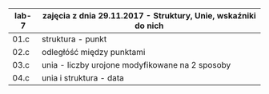 |lab-7             | zajęcia z dnia 29.11.2017 - Struktury, Unie, wskaźniki do nich
|------------------|--------------------------
| 01.c |  struktura - punkt
| 02.c |  odległóść między punktami
| 03.c |  unia - liczby urojone modyfikowane na 2 sposoby
| 04.c |  unia i struktura - data



